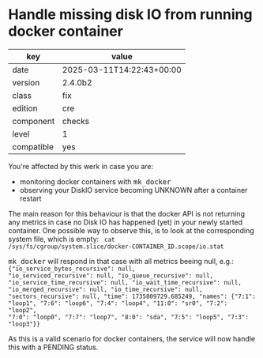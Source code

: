 [//]: # (werk v2)
# Handle missing disk IO from running docker container

key        | value
---------- | ---
date       | 2025-03-11T14:22:43+00:00
version    | 2.4.0b2
class      | fix
edition    | cre
component  | checks
level      | 1
compatible | yes

You're affected by this werk in case you are:
<ul>
<li>monitoring docker containers with <tt>mk_docker</tt></li>
<li>observing your DiskIO service becoming UNKNOWN after a container restart</li>
</ul>

The main reason for this behaviour is that the docker API is not returning any metrics in case no Disk IO has happened (yet) in your newly started container.
One possible way to observe this, is to look at the corresponding system file, which is empty:
<code>
cat /sys/fs/cgroup/system.slice/docker-CONTAINER_ID.scope/io.stat
</code>

<tt>mk_docker</tt> will respond in that case with all metrics beeing null, e.g.:
<code>
{"io_service_bytes_recursive": null, "io_serviced_recursive": null, "io_queue_recursive": null, "io_service_time_recursive": null, "io_wait_time_recursive": null, "io_merged_recursive": null, "io_time_recursive": null, "sectors_recursive": null, "time": 1735809729.685249, "names": {"7:1": "loop1", "7:6": "loop6", "7:4": "loop4", "11:0": "sr0", "7:2": "loop2", "7:0": "loop0", "7:7": "loop7", "8:0": "sda", "7:5": "loop5", "7:3": "loop3"}}
</code>

As this is a valid scenario for docker containers, the service will now handle this with a PENDING status.
